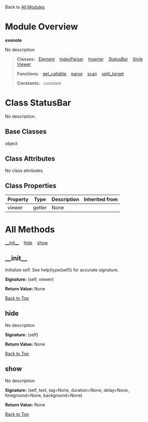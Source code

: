 Back to [All Modules](https://github.com/pyrustic/blob/master/docs/modules/README.md#readme)

# Module Overview

**exonote**
 
No description

> **Classes:** &nbsp; [Element](https://github.com/pyrustic/blob/master/docs/modules/content/exonote/content/classes/Element.md#class-element) &nbsp;&nbsp; [IndexParser](https://github.com/pyrustic/blob/master/docs/modules/content/exonote/content/classes/IndexParser.md#class-indexparser) &nbsp;&nbsp; [Inserter](https://github.com/pyrustic/blob/master/docs/modules/content/exonote/content/classes/Inserter.md#class-inserter) &nbsp;&nbsp; [StatusBar](https://github.com/pyrustic/blob/master/docs/modules/content/exonote/content/classes/StatusBar.md#class-statusbar) &nbsp;&nbsp; [Style](https://github.com/pyrustic/blob/master/docs/modules/content/exonote/content/classes/Style.md#class-style) &nbsp;&nbsp; [Viewer](https://github.com/pyrustic/blob/master/docs/modules/content/exonote/content/classes/Viewer.md#class-viewer)
>
> **Functions:** &nbsp; [get\_callable](https://github.com/pyrustic/blob/master/docs/modules/content/exonote/content/functions.md#get_callable) &nbsp;&nbsp; [parse](https://github.com/pyrustic/blob/master/docs/modules/content/exonote/content/functions.md#parse) &nbsp;&nbsp; [scan](https://github.com/pyrustic/blob/master/docs/modules/content/exonote/content/functions.md#scan) &nbsp;&nbsp; [split\_target](https://github.com/pyrustic/blob/master/docs/modules/content/exonote/content/functions.md#split_target)
>
> **Constants:** &nbsp; constant

# Class StatusBar
No description.

## Base Classes
object

## Class Attributes
No class attributes.

## Class Properties
|Property|Type|Description|Inherited from|
|---|---|---|---|
|viewer|getter|None||



# All Methods
[\_\_init\_\_](#__init__) &nbsp;&nbsp; [hide](#hide) &nbsp;&nbsp; [show](#show)

## \_\_init\_\_
Initialize self.  See help(type(self)) for accurate signature.



**Signature:** (self, viewer)





**Return Value:** None

[Back to Top](#module-overview)


## hide
No description



**Signature:** (self)





**Return Value:** None

[Back to Top](#module-overview)


## show
No description



**Signature:** (self, text, tag=None, duration=None, delay=None, foreground=None, background=None)





**Return Value:** None

[Back to Top](#module-overview)



